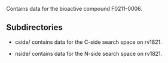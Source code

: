 Contains data for the bioactive compound F0211-0006.

## Subdirectories

- cside/ contains data for the C-side search space on rv1821.

- nside/ contains data for the N-side search space on rv1821.

